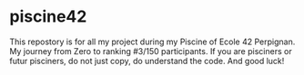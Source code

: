 # piscine42
This repostory is for all my project during my Piscine of Ecole 42 Perpignan.
My journey from Zero to ranking #3/150 participants.
If you are pisciners or futur pisciners, do not just copy, do understand the code.
And good luck!
